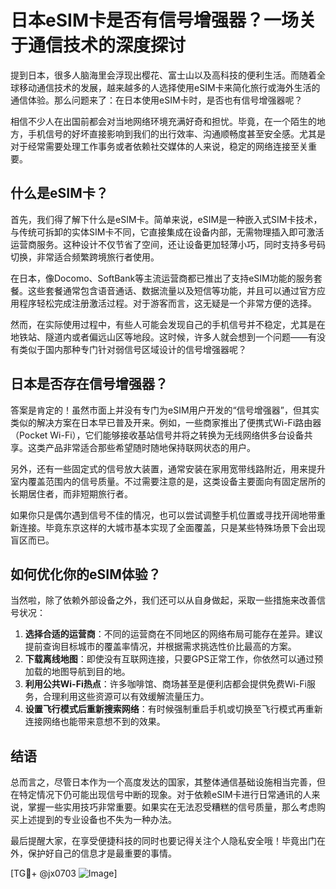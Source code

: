 # 日本eSIM卡是否有信号增强器？一场关于通信技术的深度探讨

提到日本，很多人脑海里会浮现出樱花、富士山以及高科技的便利生活。而随着全球移动通信技术的发展，越来越多的人选择使用eSIM卡来简化旅行或海外生活的通信体验。那么问题来了：在日本使用eSIM卡时，是否也有信号增强器呢？

相信不少人在出国前都会对当地网络环境充满好奇和担忧。毕竟，在一个陌生的地方，手机信号的好坏直接影响到我们的出行效率、沟通顺畅度甚至安全感。尤其是对于经常需要处理工作事务或者依赖社交媒体的人来说，稳定的网络连接至关重要。

## 什么是eSIM卡？

首先，我们得了解下什么是eSIM卡。简单来说，eSIM是一种嵌入式SIM卡技术，与传统可拆卸的实体SIM卡不同，它直接集成在设备内部，无需物理插入即可激活运营商服务。这种设计不仅节省了空间，还让设备更加轻薄小巧，同时支持多号码切换，非常适合频繁跨境旅行者使用。

在日本，像Docomo、SoftBank等主流运营商都已推出了支持eSIM功能的服务套餐。这些套餐通常包含语音通话、数据流量以及短信等功能，并且可以通过官方应用程序轻松完成注册激活过程。对于游客而言，这无疑是一个非常方便的选择。

然而，在实际使用过程中，有些人可能会发现自己的手机信号并不稳定，尤其是在地铁站、隧道内或者偏远山区等地段。这时候，许多人就会想到一个问题——有没有类似于国内那种专门针对弱信号区域设计的信号增强器呢？

## 日本是否存在信号增强器？

答案是肯定的！虽然市面上并没有专门为eSIM用户开发的“信号增强器”，但其实类似的解决方案在日本早已普及开来。例如，一些商家推出了便携式Wi-Fi路由器（Pocket Wi-Fi），它们能够接收基站信号并将之转换为无线网络供多台设备共享。这类产品非常适合那些希望随时随地保持联网状态的用户。

另外，还有一些固定式的信号放大装置，通常安装在家用宽带线路附近，用来提升室内覆盖范围内的信号质量。不过需要注意的是，这类设备主要面向有固定居所的长期居住者，而非短期旅行者。

如果你只是偶尔遇到信号不佳的情况，也可以尝试调整手机位置或寻找开阔地带重新连接。毕竟东京这样的大城市基本实现了全面覆盖，只是某些特殊场景下会出现盲区而已。

## 如何优化你的eSIM体验？

当然啦，除了依赖外部设备之外，我们还可以从自身做起，采取一些措施来改善信号状况：

1. **选择合适的运营商**：不同的运营商在不同地区的网络布局可能存在差异。建议提前查询目标城市的覆盖率情况，并根据需求挑选性价比最高的方案。
2. **下载离线地图**：即使没有互联网连接，只要GPS正常工作，你依然可以通过预加载的地图导航到目的地。
3. **利用公共Wi-Fi热点**：许多咖啡馆、商场甚至是便利店都会提供免费Wi-Fi服务，合理利用这些资源可以有效缓解流量压力。
4. **设置飞行模式后重新搜索网络**：有时候强制重启手机或切换至飞行模式再重新连接网络也能带来意想不到的效果。

## 结语

总而言之，尽管日本作为一个高度发达的国家，其整体通信基础设施相当完善，但在特定情况下仍可能出现信号中断的现象。对于依赖eSIM卡进行日常通讯的人来说，掌握一些实用技巧非常重要。如果实在无法忍受糟糕的信号质量，那么考虑购买上述提到的专业设备也不失为一种办法。

最后提醒大家，在享受便捷科技的同时也要记得关注个人隐私安全哦！毕竟出门在外，保护好自己的信息才是最重要的事情。

[TG💪+ @jx0703 ![Image](https://github.com/user-attachments/assets/dbca1d08-cadb-493c-b0ec-ad6f7a83f270)]